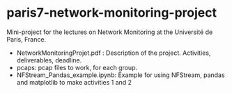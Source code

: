 # paris7-network-monitoring-project

Mini-project for the lectures on Network Monitoring at the Université de Paris, France. 

- NetworkMonitoringProjet.pdf : Description of the project. Activities, deliverables, deadline. 
- pcaps: pcap files to work, for each group. 
- NFStream_Pandas_example.ipynb: Example for using NFStream, pandas and matplotlib to make activities 1 and 2

